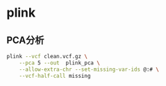 # plink

## PCA分析

```bash
plink --vcf clean.vcf.gz \
	--pca 5 --out  plink_pca \
	--allow-extra-chr --set-missing-var-ids @:#	\
    --vcf-half-call missing
```

